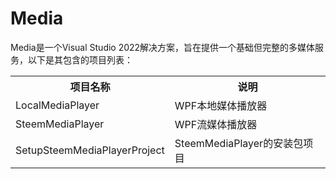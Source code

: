 <!DOCTYPE HTML>
<head>
</head>
<body>
  <h1>Media</h1>
  <p>Media是一个Visual Studio 2022解决方案，旨在提供一个基础但完整的多媒体服务，以下是其包含的项目列表：
  </p>
  <table>
    <tr>
      <th>项目名称</th>
      <th>说明</th>
    </tr>
    <tr>
        <td>LocalMediaPlayer</td>
        <td>WPF本地媒体播放器</td>
    </tr>
    <tr>
      <td>SteemMediaPlayer</td>
      <td>WPF流媒体播放器</td>
    </tr>
    <tr>
      <td>SetupSteemMediaPlayerProject</td>
      <td>SteemMediaPlayer的安装包项目</td>
    </tr>
  </table>
</body>
